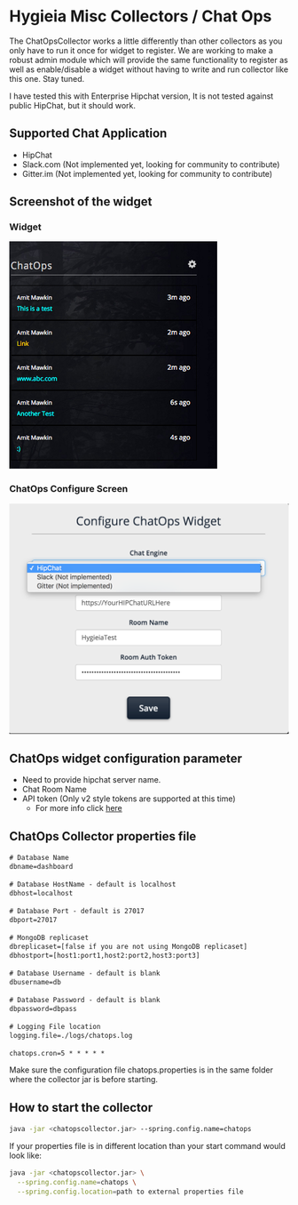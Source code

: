 # Hygieia Misc Collectors / Chat Ops

The ChatOpsCollector works a little differently than other collectors as you only have to run it once for widget to register. We are working to make a robust admin module which will provide the same functionality to register as well as enable/disable a widget without having to write and run collector like this one. Stay tuned.

I have tested this with Enterprise Hipchat version, It is not tested against public HipChat, but it should work.


## Supported Chat Application
 - HipChat
 - Slack.com (Not implemented yet, looking for community to contribute)
 - Gitter.im (Not implemented yet, looking for community to contribute)


## Screenshot of the widget

### Widget

![Image](/media/images/chatops.png)

### ChatOps Configure Screen

![Image](/media/images/chatopsconfig.png)

## ChatOps widget configuration parameter
 - Need to provide hipchat server name.
 - Chat Room Name
 - API token (Only v2 style tokens are supported at this time)
   - For more info click [here](https://www.hipchat.com/docs/apiv2/auth)

## ChatOps Collector properties file

```properties
# Database Name
dbname=dashboard

# Database HostName - default is localhost
dbhost=localhost

# Database Port - default is 27017
dbport=27017

# MongoDB replicaset
dbreplicaset=[false if you are not using MongoDB replicaset]
dbhostport=[host1:port1,host2:port2,host3:port3]

# Database Username - default is blank
dbusername=db

# Database Password - default is blank
dbpassword=dbpass

# Logging File location
logging.file=./logs/chatops.log

chatops.cron=5 * * * * *
```

Make sure the configuration file chatops.properties is in the same folder where the collector jar is before starting.

## How to start the collector

```bash
java -jar <chatopscollector.jar> --spring.config.name=chatops
```

If your properties file is in different location than your start command would look like:
```bash
java -jar <chatopscollector.jar> \
  --spring.config.name=chatops \
  --spring.config.location=path to external properties file
```
